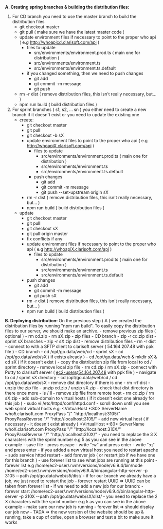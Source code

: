 **A. Creating spring branches & building the distribution files:**
1. For CD branch you need to use the master branch to build the distribution files
    - git checkout master
    - git pull ( make sure we have the latest master code )
    - update environment files if necessary to point to the proper who api ( e.g http://whoapicd.clarisoft.com/api )
        - files to update
            - src/environments/environment.prod.ts ( main one for distribution )
            - src/environments/environment.ts
            - src/environments/environment.ts.default
        - if you changed something, then we need to push changes
            - git add <files>
            - git commit -m message
            - git push
    - rm -r dist ( remove distribution files, this isn't really necessary, but... )
    - npm run build ( build distribution files )
2. For sprint branches ( s1, s2, ... sn ) you either need to create a new branch if it doesn't exist or you need to update the existing one
    - create:
        - git checkout master
        - git pull
        - git checkout -b sX
        - update environment files to point to the proper who api ( e.g http://whoapiX.clarisoft.com/api )
            - files to update
                - src/environments/environment.prod.ts ( main one for distribution )
                - src/environments/environment.ts
                - src/environments/environment.ts.default
            - push changes
                - git add <files>
                - git commit -m message
                - git push --set-upstream origin sX
        - rm -r dist ( remove distribution files, this isn't really necessary, but... )
        - npm run build ( build distribution files )
    - update 
        - git checkout master
        - git pull
        - git checkout sX
        - git pull origin master
        - fix conflicts if any
        - update environment files if necessary to point to the proper who api ( e.g http://whoapiX.clarisoft.com/api )
            - files to update
                - src/environments/environment.prod.ts ( main one for distribution )
                - src/environments/environment.ts
                - src/environments/environment.ts.default
        - push changes
            - git add <files>
            - git commit -m message
            - git push sX
        - rm -r dist ( remove distribution files, this isn't really necessary, but... )
        - npm run build ( build distribution files )

**B. Deploying distribution:**
    On the previous step ( A ) we created the distribution files by running "npm run build".
    To easily copy the distribution files to our server, we should make an archive.
    - remove previous zip files ( optional )
        - rm cd.zip
        - rm sX.zip
    - zip files
        - CD branch
            - zip -r cd.zip dist
        - sprint sX branches 
            - zip -r sX.zip dist
    - remove distribution files
        - rm -r dist
    - connect to with a SFTP client to clarisoft server ( 54.164.207.48 with ppk file )
        - CD branch
            - cd /opt/go.data/web/cd
        - sprint sX
            - cd /opt/go.data/web/sX ( if exists already )
            - cd /opt/go.data/web & mkdir sX & cd sX ( if it doesn't exist )
        - copy the distribution zip file from local to cd / sprint directory
    - remove local zip file
        - rm cd.zip / rm sX.zip
    - connect with Putty to clarisoft server ( ec2-user@54.164.207.48 with ppk file )
        - navigate to cd / sprint sX directory
            - cd /opt/go.data/web/cd / cd /opt/go.data/web/sX
        - remove dist directory if there is one
            - rm -rf dist
        - unzip the zip file
            - unzip cd.zip / unzip sX.zip
        - check that dist directory is there once more
            - ls / ll
        - remove zip file from remote host
            - rm cd.zip / rm sX.zip
        - add sub-domain to virtual hosts ( if it doesn't exist one already for this job )
            - sudo vi /etc/httpd/conf/httpd.conf
            - scroll down until you see web sprint virtual hosts
                e.g:
                <VirtualHost *:80>
                    ServerName who5.clarisoft.com
                    ProxyPass "/" "http://localhost:3105/"
                    ProxyPassReverse "/" "http://localhost:3105/"
                </VirtualHost>
            - add new virtual host ( if necessary - it doesn't exist already )
                <VirtualHost *:80>
                    ServerName whoX.clarisoft.com
                    ProxyPass "/" "http://localhost:310X/"
                    ProxyPassReverse "/" "http://localhost:310X/"
                </VirtualHost>
                - you need to replace the 3 X characters with the sprint number e.g 5 as you can see in the above example
            - save file
                - press escape
                - write ":w" and press enter
                - write ":q" and press enter
            - if you added a new virtual host you need to restart apache
                - sudo service httpd restart
        - add forever job ( or restart job if we have one for this branch )
            - use forever list to see what jobs are running at this point
                - forever list
                    e.g
                    /home/ec2-user/.nvm/versions/node/v6.9.4/bin/node /home/ec2-user/.nvm/versions/node/v6.9.4/bin/angular-http-server -p 3105 --path /opt/go.data/web/s5/dist/
                - if for our branch we already have a job, we just need to restart the job
                    - forever restart UUID => UUID can be taken from forever list
                - if we need to add a new job for our branch:
                    - forever start /home/ec2-user/.nvm/versions/node/v6.9.4/bin/angular-http-server -p 310X --path /opt/go.data/web/sX/dist/
                        - you need to replace the 2 X characters with the sprint number e.g 5 as you can see in the above example
                    - make sure our new job is running
                        - forever list => should display our job now
        - TADA => the new version of the website should be up & running, take a cup of cofee, open a browser and test a bit to make sure it works
